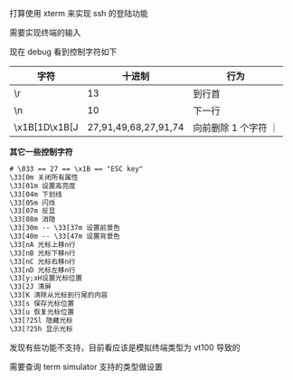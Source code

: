 打算使用 xterm 来实现 ssh 的登陆功能

需要实现终端的输入

现在 debug 看到控制字符如下

| 字符          | 十进制               | 行为                 |
| ------------- | -------------------- | -------------------- |
| \r            | 13                   | 到行首               |
| \n            | 10                   | 下一行               |
| \x1B[1D\x1B[J | 27,91,49,68,27,91,74 | 向前删除 1 个字符 ｜ |

**其它一些控制字符**

```txt
# \033 == 27 == \x1B == "ESC key"
\33[0m 关闭所有属性
\33[01m 设置高亮度
\33[04m 下划线
\33[05m 闪烁
\33[07m 反显
\33[08m 消隐
\33[30m -- \33[37m 设置前景色
\33[40m -- \33[47m 设置背景色
\33[nA 光标上移n行
\33[nB 光标下移n行
\33[nC 光标右移n行
\33[nD 光标左移n行
\33[y;xH设置光标位置
\33[2J 清屏
\33[K 清除从光标到行尾的内容
\33[s 保存光标位置
\33[u 恢复光标位置
\33[?25l 隐藏光标
\33[?25h 显示光标
```

发现有些功能不支持，目前看应该是模拟终端类型为 vt100 导致的

需要查询 term simulator 支持的类型做设置
